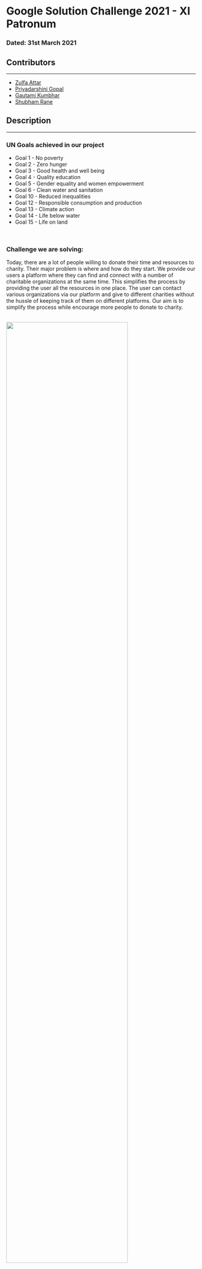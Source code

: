 # Google Solution Challenge 2021 - XI Patronum

### Dated: 31st March 2021
## Contributors
---
* <a href="https://github.com/Zulfa210">Zulfa Attar</a>
* <a href="https://github.com/priyagopal12">Priyadarshini Gopal</a>
* <a href="https://github.com/gautamik2030">Gautami Kumbhar</a>
* <a href="https://github.com/rane-shubham">Shubham Rane</a>

## Description
---
### UN Goals achieved in our project
* Goal 1 - No poverty
* Goal 2 - Zero hunger
* Goal 3 - Good health and well being
* Goal 4 - Quality education
* Goal 5 - Gender equality and women empowerment
* Goal 6 - Clean water and sanitation
* Goal 10 - Reduced inequalities
* Goal 12 - Responsible consumption and production
* Goal 13 - Climate action
* Goal 14 - Life below water
* Goal 15 - Life on land
<br/>

### Challenge we are solving:
Today, there are a lot of people willing to donate their time and resources to charity. Their major problem is where and how do they start. We provide our users a platform where they can find and connect with a number of charitable organizations at the same time. This simplifies the process by providing the user all the resources in one place. The user can contact various organizations via our platform and give to different charities without the hussle of keeping track of them on different platforms. Our aim is to simplify the process while encourage more people to donate to charity.<br/><br/>

<img src="images/ReadMe/mainpage.jpg" width="80%" />
    
## Working
---
Our webiste is divided into 3 different parts as follows:
1. Events Page - This is the main page of our website and consists of all the events that have been posted by the registered organizations. A user can register for the events by clicking the "Register" button.<br/>
Click on the events tab on the navbar and you will be redirected to this page.<br/>
<img src="images/ReadMe/event1.jpg" width="80%"/>
<img src="images/ReadMe/event2.jpg" width="80%"/>

2. Partner with us - The Partner with us page allows organization to register on our platform and connect with a wider userbase. The page also shows all the UN goals that our system aims to satisfy. The registration form includes various details like NGO name, contact information, etc. The form also needs to be provided with the NGO ID assigned to the organization by the government. This will be used to verify the credibilty of the organizations and provide the user with authentic alliances only. They can also check all the UN goals that they work towards which will help the users get a better idea about their work.<br/>
On the navbar, by clicking on NGO displays a mega menu consisting of all the organizations partnered with us. This list is sorted according to the location.
<br/>
<img src="images/ReadMe/partner1.jpg" width="80%"/>
<img src="images/ReadMe/partner2.jpg" width="80%"/>
<img src="images/ReadMe/partner3.jpg" width="80%"/>
<img src="images/ReadMe/partner4.jpg" width="80%"/>
<img src="images/ReadMe/2.jpg" width="80%"/>

3. Dashboard - There are two types of dashboard: 
    * NGO's Dashboard - After signing in as an NGO, they can either create a new event or edit their profile.<br/>
    <img src="images/ReadMe/dash1.jpg" width="80%"/><br/>
    Click on create event and fill the details on the form, a new event will be created.<br/>
    <img src="images/ReadMe/dash2.jpg" width="80%"/><br/>
    For editing profile, click of edit profile.<br/>
    <img src="images/ReadMe/dash3.jpg" width="80%"/><br/>
    In the about page they can see their information displayed on the website.<br/>
    <img src="images/ReadMe/dash4.jpg" width="80%"/><br/><br/>
    
    * User Dashboard - After signing in as a user, you can see your profile on this page.<br/>
    <img src="images/ReadMe/dash5.jpg" width="80%"/><br/>
    <img src="images/ReadMe/dash6.jpg" width="80%"/><br/>
    You can see all the events to which you have registered.<br/>
    <img src="images/ReadMe/dash7.jpg" width="80%"/><br/>
    If you want to edit the details on your profile, you can go to edit profile and make the required changes.<br/>
    <img src="images/ReadMe/dash9.jpg" width="80%"/><br/>
    We have a contact us form through which users can contact us regarding any queries about various ngos and they can also provide their valuable suggestion through this form.<br/>
    <img src="images/ReadMe/dash8.jpg" width="80%"/><br/>
<br/>
Your queries provided through contact us form will be visible to us. We will try to get your queries solved as soon as possible.
<img src="images/ReadMe/query1.jpg" width="80%"/><br/>

## Future Scope
---
As of now our solution is adequate for a smaller audience size. Our next step for the project would be to modify it to accomodate a larger audience by adding various functionalities as required. We would also like to automate our verification of the users and organizations to make the project more reliable and fast. We would also like to enhance user experience based on the feedback that we receive from them.


